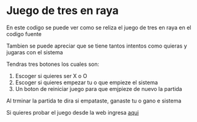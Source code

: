 # Juego de tres en raya

En este codigo se puede ver como se reliza el juego de tres en raya en el codigo fuente

Tambien se puede apreciar que se tiene tantos intentos como quieras y jugaras con el sistema

Tendras tres botones los cuales son:
1. Escoger si quieres ser X o O
2. Escoger si quieres empezar tu o que empieze el sistema
3. Un boton de reiniciar juego para que emjpieze de nuevo la partida

Al trminar la partida te dira si empataste, ganaste tu o gano e sistema

Si quieres probar el juego desde la web ingresa [aqui](https://juego-tresenraya.netlify.app)
 
